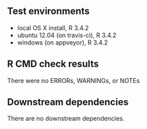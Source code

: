 ## Test environments
* local OS X install, R 3.4.2
* ubuntu 12.04 (on travis-ci), R 3.4.2
* windows (on appveyor), R 3.4.2

## R CMD check results
There were no ERRORs, WARNINGs, or NOTEs

## Downstream dependencies
There are no downstream dependencies.